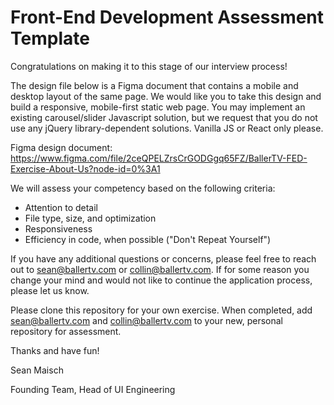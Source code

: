 # Front-End Development Assessment Template

Congratulations on making it to this stage of our interview process!

The design file below is a Figma document that contains a mobile and desktop layout of the same page. We would like you to take this design and build a responsive, mobile-first static web page. You may implement an existing carousel/slider Javascript solution, but we request that you do not use any jQuery library-dependent solutions. Vanilla JS or React only please.

Figma design document: https://www.figma.com/file/2ceQPELZrsCrGODGgq65FZ/BallerTV-FED-Exercise-About-Us?node-id=0%3A1

We will assess your competency based on the following criteria:
* Attention to detail
* File type, size, and optimization
* Responsiveness
* Efficiency in code, when possible ("Don't Repeat Yourself")

If you have any additional questions or concerns, please feel free to reach out to sean@ballertv.com or collin@ballertv.com. If for some reason you change your mind and would not like to continue the application process, please let us know.

Please clone this repository for your own exercise. When completed, add sean@ballertv.com and collin@ballertv.com to your new, personal repository for assessment.

Thanks and have fun!

Sean Maisch

Founding Team, Head of UI Engineering
